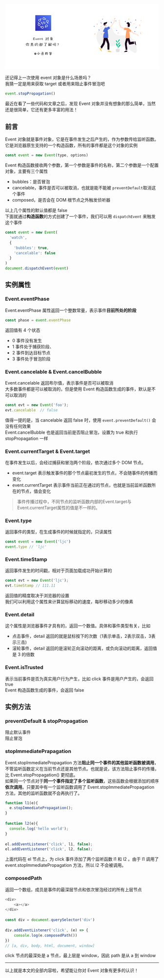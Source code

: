 
![head](/img/summary/event.png)

还记得上一次使用 event 对象是什么场景吗？<br />我猜一定是用来获取 target 或者用来阻止事件冒泡吧
```javascript
event.stopPropagation()
```
最近在看了一些代码和文章之后，发现 Event 对象并没有想象的那么简单，当然还是很简单，它还有更多丰富的用法！
## 前言
Event 对象就是事件对象，它是在事件发生之后产生的，作为参数传给监听函数。它是浏览器原生支持的一个构造函数，所有的事件都是这个对象的实例
```javascript
const event = new Event(type, options)
```
Event 构造函数接收两个参数，第一个参数是事件的名称，第二个参数是一个配置对象，主要有三个属性

- bubbles：是否冒泡
- cancelable，事件是否可以被取消，也就是能不能被 `preventDefault`取消这个事件
- composed，是否会在 DOM 根节点之外触发侦听器

以上几个属性的默认值都是 false<br />下面就通过**构造函数**的方式创建了一个事件，我们可以用 `dispatchEvent` 来触发这个事件
```javascript
const event = new Event(
  'watch',
  {
    'bubbles': true,
    'cancelable': false
  }
)
document.dispatchEvent(event)
```
## 实例属性
###  Event.eventPhase
Event.eventPhase 属性返回一个整数常量，表示事件**目前所处的阶段**
```javascript
const phase = event.eventPhase
```
返回值有 4 个状态

- 0 事件没有发生
- 1 事件处于捕获阶段、
- 2 事件到达目标节点
-  3 事件处于冒泡阶段
### Event.cancelable & Event.cancelBubble
Event.cancelable 返回布尔值，表示事件是否可以被取消<br />大多数事件都是可以被取消的，但是使用 Event 构造函数生成的事件，默认是不可以取消的
```javascript
const evt = new Event('foo');
evt.cancelable  // false
```
值得一提的是，当 cancelable 返回 false 时，使用 `event.preventDefault()` 会没有任何效果<br />Event.cancelBubble 也是返回当前是否阻止冒泡，设置为 true 和执行 stopPropagation 一样
### Event.currentTarget & Event.target
在事件发生以后，会经过捕获和冒泡两个阶段，依次通过多个 DOM 节点。

- event.target 表示触发事件的那个节点最初发生的节点，不会随事件的传播而变化
- event.currentTarget 表示事件当前正在通过的节点，也就是当前监听函数所在的节点，值会变化
> 事件传播过程中，不同节点的监听函数内部的Event.target与Event.currentTarget属性的值是不一样的。

### Event.type
返回事件的类型，在生成事件的时候就指定的，只读属性
```javascript
const event = new Event('ljc')
event.type // 'ljc'
```
### Event.timeStamp
返回事件发生的时间戳，相对于页面加载成功开始计算的
```javascript
const evt = new Event('ljc');
evt.timeStamp // 111.11
```
返回值的精度取决于浏览器的设置<br />我们可以利用这个属性来计算鼠标移动的速度，每秒移动多少的像素
### Event.detail
这个属性是浏览器事件才具有的，返回一个数值。具体和事件类型有关，比如

- 点击事件，detail 返回的就是鼠标按下的次数（1表示单击，2表示双击，3表示三击)
- 滚轮事件，detail 返回的是滚轮正向滚动的距离，或负向滚动的距离，返回值是 3 的倍数
### Event.isTrusted
表示当前事件是否为真实用户行为产生，比如 click 事件是用户产生的，会返回 true<br />Event 构造函数生成的事件，会返回 false
## 实例方法
### preventDefault & stopPropagation
阻止默认事件<br />阻止冒泡
### stopImmediatePrapagation
Event.stopImmediatePropagation  方法**阻止同一个事件的其他监听函数被调用**，不管监听函数定义在当前节点还是其他节点。也就是说，该方法阻止事件的传播，比 Event.stopPropagation() 更彻底。<br />如果同一个节点对于**同一个事件指定了多个监听函数**，这些函数会根据添加的顺序**依次调用**。只要其中有一个监听函数调用了 Event.stopImmediatePropagation 方法，其他的监听函数就不会再执行了。
```javascript
function l1(e){
  e.stopImmediatePropagation();
}

function l2(e){
  console.log('hello world');
}

el.addEventListener('click', l1, false);
el.addEventListener('click', l2, false);
```
上面代码在 el 节点上，为 click 事件添加了两个监听函数 l1 和 l2 。由于 l1 调用了event.stopImmediatePropagation 方法，所以 l2 不会被调用。
### composedPath
返回一个数组，成员是事件的最深层节点和依次冒泡经过的所有上层节点
```javascript
<div>
	<a></a>	
</div>

const div = document.querySelector('div')

div.addEventListener('click', (e) => {
	console.log(e.composedPath())
})
// [a, div, body, html, document, window]
```
click 节点的最深处是 a 节点，最上层是 window，因此 path 是从 a 到 window

---
以上就是本文的全部内容啦，希望能让你对 Event 对象有更多的认识！
